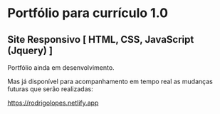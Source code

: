 # Portfólio para currículo 1.0

## Site Responsivo [ HTML, CSS, JavaScript (Jquery) ]


  Portfólio ainda em desenvolvimento.

Mas já disponível para acompanhamento em tempo real as mudanças futuras que serão realizadas:

https://rodrigolopes.netlify.app